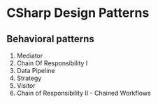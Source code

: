 # CSharp Design Patterns

## Behavioral patterns

1. Mediator 
2. Chain Of Responsibility I
3. Data Pipeline
4. Strategy
5. Visitor
6. Chain of Responsibility II - Chained Workflows
